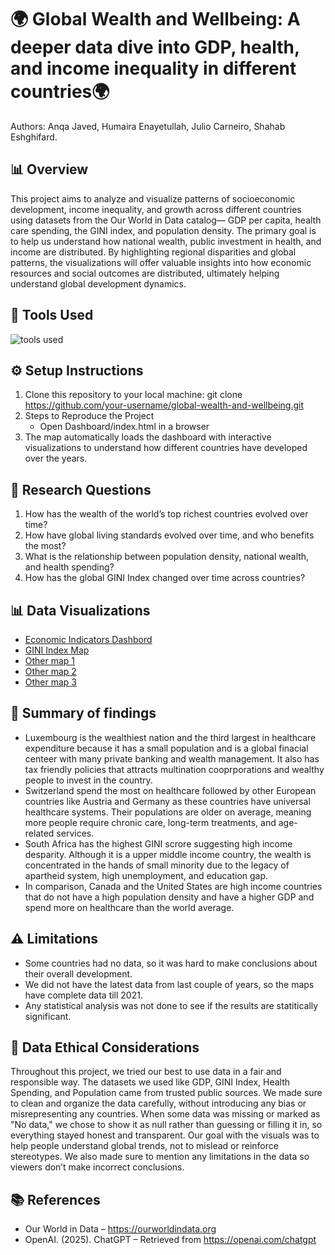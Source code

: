 
# 🌍 Global Wealth and Wellbeing: A deeper data dive into GDP, health, and income inequality in different countries🌍
Authors: Anqa Javed, Humaira Enayetullah, Julio Carneiro, Shahab Eshghifard. 

##  📊 Overview
This project aims to analyze and visualize patterns of socioeconomic development, income inequality, and growth across different countries using datasets from the Our World in Data catalog— GDP per capita, health care spending, the GINI index, and population density. The primary goal is to help us understand how national wealth, public investment in health, and income are distributed. By highlighting regional disparities and global patterns, the visualizations will offer valuable insights into how economic resources and social outcomes are distributed, ultimately  helping understand global development dynamics.

## 🧰 Tools Used
![tools used](https://github.com/user-attachments/assets/6786f8e2-7ae4-47c0-a1f8-5e1b4e27807e)

## ⚙️ Setup Instructions
1. Clone this repository to your local machine: git clone https://github.com/your-username/global-wealth-and-wellbeing.git
2. Steps to Reproduce the Project
    * Open Dashboard/index.html in a browser
3. The map automatically loads the dashboard with interactive visualizations to understand how different countries have developed over the years.

## 📌 Research Questions 
1. How has the wealth of the world’s top richest countries evolved over time?  
2. How have global living standards evolved over time, and who benefits the most?
3. What is the relationship between population density, national wealth, and health spending?
4. How has the global GINI Index changed over time across countries?


## 📊 Data Visualizations
* [Economic Indicators Dashbord](https://juliocezarcarneiro.github.io/global-wealth-and-wellbeing/Dashboard/index.html)
* [GINI Index Map](https://juliocezarcarneiro.github.io/global-wealth-and-wellbeing/choropleth_map/index.html)
* [Other map 1](https://juliocezarcarneiro.github.io/global-wealth-and-wellbeing/MAPS/Plotly/plotly_choropleth_gdp_gini.html)
* [Other map 2](https://juliocezarcarneiro.github.io/global-wealth-and-wellbeing/MAPS/Leaflet/leaflet_choropleth_tiles.html)
* [Other map 3](https://juliocezarcarneiro.github.io/global-wealth-and-wellbeing/MAPS/Leaflet/Income_class.html)


## 📝 Summary of findings
* Luxembourg is the wealthiest nation and the third largest in healthcare expenditure because it has a small population and is a global finacial centeer with many private banking and wealth management. It also has tax friendly policies that attracts multination cooprporations and wealthy people to invest in the country.
* Switzerland spend the most on healthcare followed by other European countries like Austria and Germany as these countries have universal healthcare systems. Their populations are older on average, meaning more people require chronic care, long-term treatments, and age-related services.
* South Africa has the highest GINI scrore suggesting high income desparity. Although it is a upper middle income country, the wealth is concentrated in the hands of small minority due to the legacy of apartheid system, high unemployment, and education gap.
* In comparison, Canada and the United States are high income countries that do not have a high population density and have a higher GDP and spend more on healthcare than the world average.

## ⚠️  Limitations
* Some countries had no data, so it was hard to make conclusions about their overall development.
* We did not have the latest data from last couple of years, so the maps have complete data till 2021.
* Any statistical analysis was not done to see if the results are statitically significant.

## 🧭 Data Ethical Considerations
Throughout this project, we tried our best to use data in a fair and responsible way. The datasets we used like GDP, GINI Index, Health Spending, and Population came from trusted public sources. We made sure to clean and organize the data carefully, without introducing any bias or misrepresenting any countries. When some data was missing or marked as "No data," we chose to show it as null rather than guessing or filling it in, so everything stayed honest and transparent. Our goal with the visuals was to help people understand global trends, not to mislead or reinforce stereotypes. We also made sure to mention any limitations in the data so viewers don’t make incorrect conclusions.

## 📚 References 
* Our World in Data – https://ourworldindata.org
* OpenAI. (2025). ChatGPT – Retrieved from https://openai.com/chatgpt
